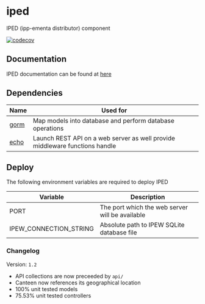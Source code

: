 # iped
IPED (ipp-ementa distributor) component

[![codecov](https://codecov.io/gh/ipp-ementa/iped/branch/master/graph/badge.svg)](https://codecov.io/gh/ipp-ementa/iped)

## Documentation

IPED documentation can be found at [here](https://github.com/ipp-ementa/iped-documentation)

## Dependencies

|Name|Used for|
|----|--------|
|[gorm](https://github.com/jinzhu/gorm)|Map models into database and perform database operations|
|[echo](https://github.com/labstack/echo)|Launch REST API on a web server as well provide middleware functions handle|

## Deploy

The following environment variables are required to deploy IPED

|Variable|Description|
|--------|-----------|
|PORT|The port which the web server will be available|
|IPEW_CONNECTION_STRING|Absolute path to IPEW SQLite database file|

### Changelog

Version: `1.2`

- API collections are now preceeded by `api/`
- Canteen now references its geographical location
- 100% unit tested models
- 75.53% unit tested controllers